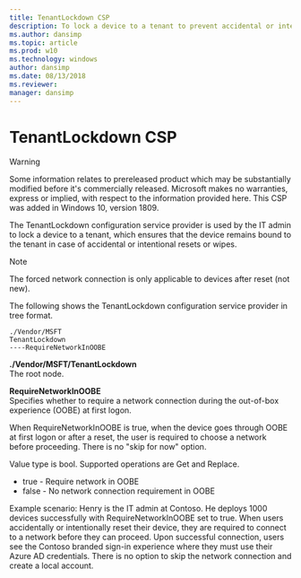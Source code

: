```yaml
---
title: TenantLockdown CSP
description: To lock a device to a tenant to prevent accidental or intentional resets or wipes, use the TenantLockdown configuration service provider.
ms.author: dansimp
ms.topic: article
ms.prod: w10
ms.technology: windows
author: dansimp
ms.date: 08/13/2018
ms.reviewer: 
manager: dansimp
---
```


# TenantLockdown CSP

> [!WARNING]
> Some information relates to prereleased product which may be substantially modified before it's commercially released. Microsoft makes no warranties, express or implied, with respect to the information provided here. This CSP was added in Windows 10, version 1809.

The TenantLockdown configuration service provider is used by the IT admin to lock a device to a tenant, which ensures that the device remains bound to the tenant in case of accidental or intentional resets or wipes.

> [!NOTE]
> The forced network connection is only applicable to devices after reset (not new).

The following shows the TenantLockdown configuration service provider in tree format.
```
./Vendor/MSFT
TenantLockdown
----RequireNetworkInOOBE
```
<a href="" id="tenantlockdown"></a>**./Vendor/MSFT/TenantLockdown**  
The root node.

<a href="" id="requirenetworkinoobe"></a>**RequireNetworkInOOBE**  
Specifies whether to require a network connection during the out-of-box experience (OOBE) at first logon.

When RequireNetworkInOOBE is true, when the device goes through OOBE at first logon or after a reset, the user is required to choose a network before proceeding. There is no "skip for now" option.

Value type is bool. Supported operations are Get and Replace.

-  true - Require network in OOBE  
-  false - No network connection requirement in OOBE

Example scenario:  Henry is the IT admin at Contoso. He deploys 1000 devices successfully with RequireNetworkInOOBE set to true. When users accidentally or intentionally reset their device, they are required to connect to a network before they can proceed. Upon successful connection, users see the Contoso branded sign-in experience where they must use their Azure AD credentials. There is no option to skip the network connection and create a local account.
